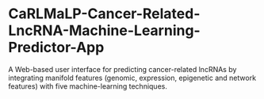 # CaRLMaLP-Cancer-Related-LncRNA-Machine-Learning-Predictor-App
 A Web-based user interface for predicting cancer-related lncRNAs by integrating manifold features (genomic, expression, epigenetic and network features) with five machine-learning techniques.
